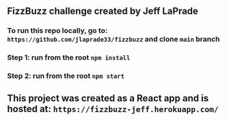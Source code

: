 ## FizzBuzz challenge created by Jeff LaPrade

### To run this repo locally, go to: `https://github.com/jlaprade33/fizzbuzz` and clone `main` branch
### Step 1: run from the root `npm install`
### Step 2: run from the root `npm start`

## This project was created as a React app and is hosted at: `https://fizzbuzz-jeff.herokuapp.com/`